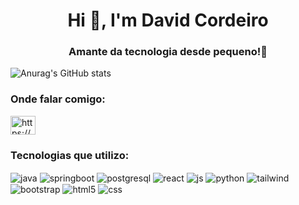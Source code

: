 <h1 align="center">Hi 👋, I'm David Cordeiro</h1>
<h3 align="center">Amante da tecnologia desde pequeno!👦  </h3>

![Anurag's GitHub stats](https://github-readme-stats.vercel.app/api?username=davidcordeiro15&show_icons=true&theme=transparent)

<h3 align="left">Onde falar comigo: </h3>
<p align="left">
<a href="https://linkedin.com/in/https://www.linkedin.com/in/david-cordeiro-b89402301/" target="blank"><img align="center" src="https://raw.githubusercontent.com/rahuldkjain/github-profile-readme-generator/master/src/images/icons/Social/linked-in-alt.svg" alt="https://www.linkedin.com/in/david-cordeiro-b89402301/" height="30" width="40" /></a>
</p>

<h3 align="left">Tecnologias que utilizo:</h3>
<div style="display: inline_block">
  <img align="center" alt="java" src="https://img.shields.io/badge/Java-ED8B00?style=for-the-badge&logo=openjdk&logoColor=white" />
  <img align="center" alt="springboot" src="https://img.shields.io/badge/Spring-6DB33F?style=for-the-badge&logo=spring&logoColor=white" />
  <img align="center" alt="postgresql" src="https://img.shields.io/badge/PostgreSQL-316192?style=for-the-badge&logo=postgresql&logoColor=white" />
  <img align="center" alt="react" src="https://img.shields.io/badge/React-20232A?style=for-the-badge&logo=react&logoColor=61DAFB" />
  <img align="center" alt="js" src="https://img.shields.io/badge/JavaScript-F7DF1E?style=for-the-badge&logo=javascript&logoColor=black" />
  <img align="center" alt="python" src="https://img.shields.io/badge/Python-3776AB?style=for-the-badge&logo=python&logoColor=white" />
  <img align="center" alt="tailwind" src="https://img.shields.io/badge/Tailwind_CSS-38B2AC?style=for-the-badge&logo=tailwind-css&logoColor=white" />
  <img align="center" alt="bootstrap" src="https://img.shields.io/badge/Bootstrap-563D7C?style=for-the-badge&logo=bootstrap&logoColor=white" />
  <img align="center" alt="html5" src="https://img.shields.io/badge/HTML5-E34F26?style=for-the-badge&logo=html5&logoColor=white" />
  <img align="center" alt="css" src="https://img.shields.io/badge/CSS3-1572B6?style=for-the-badge&logo=css3&logoColor=white" />
</div><br/>



